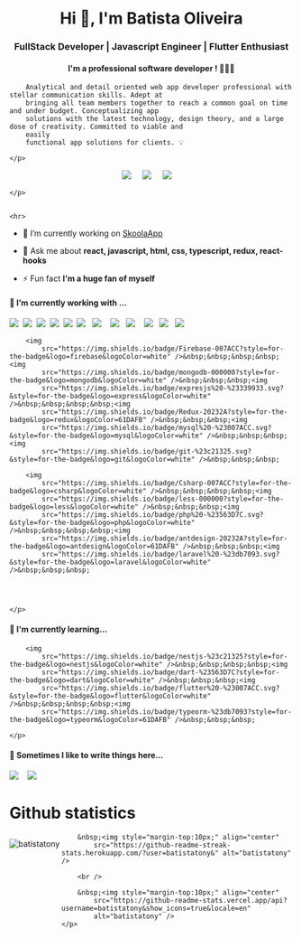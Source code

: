 <h1 align="center">Hi 👋, I'm Batista Oliveira</h1>
    <h3 align="center">FullStack Developer | Javascript Engineer | Flutter Enthusiast</h3>


<h4 align="center">
        I'm a professional software developer ! 👨🏾‍💻

</h4>

<p align="center">

        Analytical and detail oriented web app developer professional with stellar communication skills. Adept at
        bringing all team members together to reach a common goal on time and under budget. Conceptualizing app
        solutions with the latest technology, design theory, and a large dose of creativity. Committed to viable and
        easily
        functional app solutions for clients. 💡

    </p>

 <p align='center'>
        <a href="https://twitter.com/slatty_coder"><img
                src="https://img.shields.io/badge/twitter-%231DA1F2.svg?&style=for-the-badge&logo=twitter&logoColor=white" /></a>&nbsp;&nbsp;&nbsp;&nbsp;
        <a href="https://www.linkedin.com/in/batista-tone-530305157/"><img
                src="https://img.shields.io/badge/linkedin-%230077B5.svg?&style=for-the-badge&logo=linkedin&logoColor=white" /></a>&nbsp;&nbsp;&nbsp;&nbsp;
        <a href="mailto:batistatomeoliveira96@gmail.com?subject=Olá%20Batista"><img
                src="https://img.shields.io/badge/gmail-%23D14836.svg?&style=for-the-badge&logo=gmail&logoColor=white" /></a>&nbsp;&nbsp;&nbsp;&nbsp;

    </p>


    <hr>

  - 🔭 I’m currently working on [SkoolaApp](https://github.com/BatistaTony/skoola)

  - 💬 Ask me about **react, javascript, html, css, typescript, redux, react-hooks**

  - ⚡ Fun fact **I'm a huge fan of myself**


  <h4>🔭 I’m currently working with ...</h4>
    <p>
        <img
            src="https://img.shields.io/badge/html5%20-%23e34f26.svg?&style=for-the-badge&logo=html5&logoColor=white" />&nbsp;&nbsp;<img
            src="https://img.shields.io/badge/CSS3-1572B6?&style=for-the-badge&logo=css3&logoColor=white" />&nbsp;&nbsp;<img
            src="https://img.shields.io/badge/JavaScript-F7DF1E?style=for-the-badge&logo=javascript&logoColor=black" />&nbsp;&nbsp;<img
            src="https://img.shields.io/badge/React-20232A?style=for-the-badge&logo=react&logoColor=61DAFB" />&nbsp;&nbsp;<img
            src="https://img.shields.io/badge/Bootstrap-563D7C?style=for-the-badge&logo=bootstrap&logoColor=white">&nbsp;&nbsp;<img
            src="https://img.shields.io/badge/sass%20-%23cc6699.svg?&style=for-the-badge&logo=sass&logoColor=white" />&nbsp;&nbsp;
        <img
            src="https://img.shields.io/badge/TypeScript-007ACC?style=for-the-badge&logo=typescript&logoColor=white" />&nbsp;&nbsp;&nbsp;&nbsp;<img
            src="https://img.shields.io/badge/next.js-000000?style=for-the-badge&logo=next.js&logoColor=white" />&nbsp;&nbsp;&nbsp;<img
            src="https://img.shields.io/badge/node.js%20-%23339933.svg?&style=for-the-badge&logo=node.js&logoColor=white" />&nbsp;&nbsp;&nbsp;&nbsp;<img
            src="https://img.shields.io/badge/React_Native-20232A?style=for-the-badge&logo=react&logoColor=61DAFB" />&nbsp;&nbsp;&nbsp;<img
            src="https://img.shields.io/badge/styledcomponents%20-%23db7093.svg?&style=for-the-badge&logo=styled-components&logoColor=white" />&nbsp;&nbsp;&nbsp;<img
            src="https://img.shields.io/badge/jest%20-%23c21325.svg?&style=for-the-badge&logo=jest&logoColor=white" />&nbsp;&nbsp;&nbsp;


        <img
            src="https://img.shields.io/badge/Firebase-007ACC?style=for-the-badge&logo=firebase&logoColor=white" />&nbsp;&nbsp;&nbsp;&nbsp;<img
            src="https://img.shields.io/badge/mongodb-000000?style=for-the-badge&logo=mongodb&logoColor=white" />&nbsp;&nbsp;&nbsp;<img
            src="https://img.shields.io/badge/expresjs%20-%23339933.svg?&style=for-the-badge&logo=express&logoColor=white" />&nbsp;&nbsp;&nbsp;&nbsp;<img
            src="https://img.shields.io/badge/Redux-20232A?style=for-the-badge&logo=redux&logoColor=61DAFB" />&nbsp;&nbsp;&nbsp;<img
            src="https://img.shields.io/badge/mysql%20-%23007ACC.svg?&style=for-the-badge&logo=mysql&logoColor=white" />&nbsp;&nbsp;&nbsp;<img
            src="https://img.shields.io/badge/git-%23c21325.svg?&style=for-the-badge&logo=git&logoColor=white" />&nbsp;&nbsp;&nbsp;

        <img
            src="https://img.shields.io/badge/Csharp-007ACC?style=for-the-badge&logo=csharp&logoColor=white" />&nbsp;&nbsp;&nbsp;&nbsp;<img
            src="https://img.shields.io/badge/less-000000?style=for-the-badge&logo=less&logoColor=white" />&nbsp;&nbsp;&nbsp;<img
            src="https://img.shields.io/badge/php%20-%23563D7C.svg?&style=for-the-badge&logo=php&logoColor=white" />&nbsp;&nbsp;&nbsp;&nbsp;<img
            src="https://img.shields.io/badge/antdesign-20232A?style=for-the-badge&logo=antdesign&logoColor=61DAFB" />&nbsp;&nbsp;&nbsp;<img
            src="https://img.shields.io/badge/laravel%20-%23db7093.svg?&style=for-the-badge&logo=laravel&logoColor=white" />&nbsp;&nbsp;&nbsp;




    </p>



  <h4>🌱 I'm currently learning...</h4>
    <p>

        <img
            src="https://img.shields.io/badge/nestjs-%23c21325?style=for-the-badge&logo=nestjs&logoColor=white" />&nbsp;&nbsp;&nbsp;&nbsp;<img
            src="https://img.shields.io/badge/dart-%23563D7C?style=for-the-badge&logo=dart&logoColor=white" />&nbsp;&nbsp;&nbsp;<img
            src="https://img.shields.io/badge/flutter%20-%23007ACC.svg?&style=for-the-badge&logo=flutter&logoColor=white" />&nbsp;&nbsp;&nbsp;&nbsp;<img
            src="https://img.shields.io/badge/typeorm-%23db7093?style=for-the-badge&logo=typeorm&logoColor=61DAFB" />&nbsp;&nbsp;&nbsp;

    </p>


   <p align='right'>
    <h4>💬 Sometimes I like to write things here...</h4>
    <a href="https://dev.to/slatty_coder"><img
            src="https://img.shields.io/badge/DEV.TO-%230A0A0A.svg?&style=for-the-badge&logo=dev-dot-to&logoColor=white" /></a>&nbsp;&nbsp;&nbsp;
    <a href="https://medium.com/@batistatomeoliveira96"><img
            src="https://img.shields.io/badge/medium-%2312100E.svg?&style=for-the-badge&logo=medium&logoColor=white" /></a>&nbsp;&nbsp;&nbsp;

   </p>


   <h1>Github statistics</h1>


   <p>
        <img style="margin-top:10px;" align="left"
            src="https://github-readme-stats.vercel.app/api/top-langs?username=batistatony&show_icons=true&locale=en&layout=compact"
            alt="batistatony" />




        &nbsp;<img style="margin-top:10px;" align="center"
            src="https://github-readme-streak-stats.herokuapp.com/?user=batistatony&" alt="batistatony" />

        <br />

        &nbsp;<img style="margin-top:10px;" align="center"
            src="https://github-readme-stats.vercel.app/api?username=batistatony&show_icons=true&locale=en"
            alt="batistatony" />
    </p>

